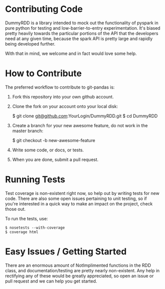 Contributing Code
=================

DummyRDD is a library intended to mock out the functionality of pyspark in pure python for testing and low-barrier-to-entry
experimentation. It's biased pretty heavily towards the particular portions of the API that the developers need at any
given time, because the spark API is pretty large and rapidly being developed further.

With that in mind, we welcome and in fact would love some help.

How to Contribute
=================

The preferred workflow to contribute to git-pandas is:

 1. Fork this repository into your own github account.
 2. Clone the fork on your account onto your local disk:
 
    $ git clone git@github.com:YourLogin/DummyRDD.git
    $ cd DummyRDD
    
 3. Create a branch for your new awesome feature, do not work in the master branch:
 
    $ git checkout -b new-awesome-feature
    
 4. Write some code, or docs, or tests.
 5. When you are done, submit a pull request.
 
Running Tests
=============

Test coverage is non-existent right now, so help out by writing tests for new code. There are also some open issues pertaining
 to unit testing, so if you're interested in a quick way to make an impact on the project, check those out. 
 
To run the tests, use:

    $ nosetests --with-coverage
    $ coverage html
    
Easy Issues / Getting Started
=============================

There are an enormous amount of NotImplimented functions in the RDD class, and documentation/testing are pretty nearly 
non-existent.  Any help in rectifying any of these would be greatly appreciated, so open an issue or pull request and we
can help you get started.